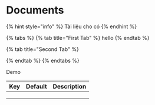 # Documents

{% hint style="info" %}
Tài liệu cho có
{% endhint %}

{% tabs %}
{% tab title="First Tab" %}
hello
{% endtab %}

{% tab title="Second Tab" %}

{% endtab %}
{% endtabs %}

Demo

| Key | Default | Description |
| --- | ------- | ----------- |
|     |         |             |
|     |         |             |
|     |         |             |
